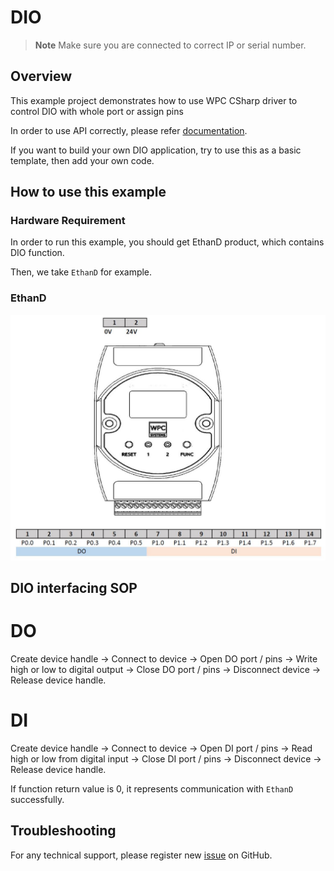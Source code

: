 # DIO
> **Note**
> Make sure you are connected to correct IP or serial number.

## Overview

This example project demonstrates how to use WPC CSharp driver to control DIO with whole port or assign pins 

In order to use API correctly, please refer [documentation](https://wpc-systems-ltd.github.io/WPC_CSharp_driver_release/).

If you want to build your own DIO application, try to use this as a basic template, then add your own code.

## How to use this example

### Hardware Requirement

In order to run this example, you should get EthanD product, which contains DIO function.

Then, we take `EthanD` for example.

### EthanD

<img src="https://github.com/WPC-Systems-Ltd/WPC_CSharp_driver_release/blob/main/Reference/Pinouts/pinout-EthanD.JPG" alt="drawing" width="600"/>

## DIO interfacing SOP 

# DO
Create device handle -> Connect to device -> Open DO port / pins -> Write high or low to digital output -> Close DO port / pins -> Disconnect device -> Release device handle.

# DI
Create device handle -> Connect to device -> Open DI port / pins -> Read high or low from digital input -> Close DI port / pins -> Disconnect device -> Release device handle.

If function return value is 0, it represents communication with `EthanD` successfully.

## Troubleshooting

For any technical support, please register new [issue](https://github.com/WPC-Systems-Ltd/WPC_CSharp_driver_release/issues) on GitHub.